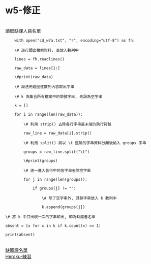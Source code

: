 # w5-修正
</br>
讀取缺課人員名單

        with open("cd_w7a.txt", "r", encoding="utf-8") as fh:
        
        \# 逐行讀出檔案資料, 並放入數列中
        
        lines = fh.readlines()
        
        raw_data = lines[1:]
        
        \#print(raw_data)
        
        \# 設法用迴圈逐數列內容取出字串
       
        \# k 為集合所有檔案中的學號字串, 先設為空字串
        
        k = []
        
        for i in range(len(raw_data)):
            
            \# 利用 strip() 去除各行字串最末端的跳行符號
            
            raw_line = raw_data[i].strip()
            
            \# 利用 split() 將以 \t 區隔的字串資料分離後納入 groups 字串
            
            groups = raw_line.split("\t")
            
            \#print(groups)
            
            \# 逐一進入各行中的各字串去除空字串
            
            for j in range(len(groups)):
                
                if groups[j] != "":
                    
                    \# 除了空字串外, 其餘字串放入 k 數列中
                    
                    k.append(groups[j])
    
    \# 將 k 中只出現一次的字串印出, 即為缺席者名單
    
    absent = [x for x in k if k.count(x) == 1]
    
    print(absent)
</br>
<a href="https://www.youtube.com/watch?v=QsA8FmiF6dA&feature=youtu.be">缺曠課名單</a>
</br>
<a href="https://wcms-40523117.herokuapp.com">Heroku-練習</a>
